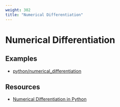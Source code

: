 ```yaml
---
weight: 302
title: "Numerical Differentiation"
---
```


# Numerical Differentiation

## Examples

- [python/numerical_differentiation](https://github.com/tobanteAudio/dsp-cookbook/tree/main/examples/python/numerical_differentiation)

## Resources

- [Numerical Differentiation in Python](https://www.youtube.com/watch?v=GiCJS9sUQts)
